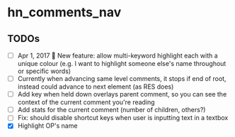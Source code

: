 # hn_comments_nav

## TODOs
- [ ] Apr 1, 2017 :date: New feature: allow multi-keyword highlight each with a unique colour (e.g. I want to highlight someone else's name throughout or specific words)
- [ ] Currently when advancing same level comments, it stops if end of root, instead could advance to next element (as RES does)
- [ ] Add key when held down overlays parent comment, so you can see the context of the current comment you're reading
- [ ] Add stats for the current comment (number of children, others?)
- [ ] Fix: should disable shortcut keys when user is inputting text in a textbox
- [x] Highlight OP's name
